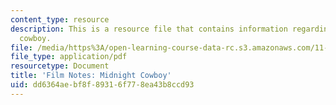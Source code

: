 ```yaml
---
content_type: resource
description: This is a resource file that contains information regarding midnight
  cowboy.
file: /media/https%3A/open-learning-course-data-rc.s3.amazonaws.com/11-139-the-city-in-film-spring-2015/dd6364aebf8f89316f778ea43b8ccd93_MIT11_139S15_Midnight.pdf
file_type: application/pdf
resourcetype: Document
title: 'Film Notes: Midnight Cowboy'
uid: dd6364ae-bf8f-8931-6f77-8ea43b8ccd93
---
```

